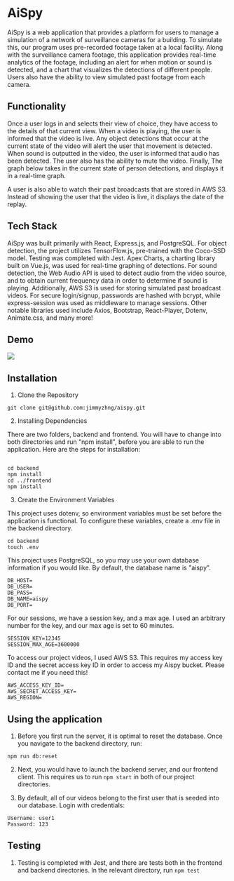 # AiSpy

AiSpy is a web application that provides a platform for users to manage a simulation of a network of surveillance cameras for a building. To simulate this, our program uses pre-recorded footage taken at a local facility. Along with the surveillance camera footage, this application provides real-time analytics of the footage, including an alert for when motion or sound is detected, and a chart that visualizes the detections of different people. Users also have the ability to view simulated past footage from each camera.

## Functionality

Once a user logs in and selects their view of choice, they have access to the details of that current view. When a video is playing, the user is informed that the video is live. Any object detections that occur at the current state of the video will alert the user that movement is detected. When sound is outputted in the video, the user is informed that audio has been detected. The user also has the ability to mute the video. Finally, The graph below takes in the current state of person detections, and displays it in a real-time graph.

A user is also able to watch their past broadcasts that are stored in AWS S3. Instead of showing the user that the video is live, it displays the date of the replay.

## Tech Stack

AiSpy was built primarily with React, Express.js, and PostgreSQL. For object detection, the project utilizes TensorFlow.js, pre-trained with the Coco-SSD model. Testing was completed with Jest. Apex Charts, a charting library built on Vue.js, was used for real-time graphing of detections. For sound detection, the Web Audio API is used to detect audio from the video source, and to obtain current frequency data in order to determine if sound is playing. Additionally, AWS S3 is used for storing simulated past broadcast videos. For secure login/signup, passwords are hashed with bcrypt, while express-session was used as middleware to manage sessions. Other notable libraries used include Axios, Bootstrap, React-Player, Dotenv, Animate.css, and many more!

## Demo

![](https://github.com/jimmyzhng/aispy/blob/master/frontend/public/aispy-demo.gif)

## Installation

1. Clone the Repository

```
git clone git@github.com:jimmyzhng/aispy.git
```

2. Installing Dependencies

There are two folders, backend and frontend. You will have to change into both directories and run "npm install", before you are able to run the application. Here are the steps for installation:

```

cd backend
npm install
cd ../frontend
npm install

```

3. Create the Environment Variables

This project uses dotenv, so environment variables must be set before the application is functional. To configure these variables, create a .env file in the backend directory.

```
cd backend
touch .env
```

This project uses PostgreSQL, so you may use your own database information if you would like. By default, the database name is "aispy".

```
DB_HOST=
DB_USER=
DB_PASS=
DB_NAME=aispy
DB_PORT=
```

For our sessions, we have a session key, and a max age. I used an arbitrary number for the key, and our max age is set to 60 minutes.

```
SESSION_KEY=12345
SESSION_MAX_AGE=3600000
```

To access our project videos, I used AWS S3. This requires my access key ID and the secret access key ID in order to access my Aispy bucket. Please contact me if you need this!

```
AWS_ACCESS_KEY_ID=
AWS_SECRET_ACCESS_KEY=
AWS_REGION=
```

## Using the application

1. Before you first run the server, it is optimal to reset the database. Once you navigate to the backend directory, run:

```
npm run db:reset
```

2. Next, you would have to launch the backend server, and our frontend client. This requires us to run `npm start` in both of our project directories.

3. By default, all of our videos belong to the first user that is seeded into our database. Login with credentials:

```
Username: user1
Password: 123
```

## Testing

1. Testing is completed with Jest, and there are tests both in the frontend and backend directories. In the relevant directory, run `npm test`
